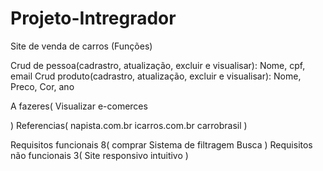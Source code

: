 # Projeto-Intregrador

Site de venda de carros 
(Funções)

Crud de pessoa(cadrastro, atualização, excluir e visualisar): Nome, cpf, email
Crud produto(cadrastro, atualização, excluir e visualisar): Nome, Preco, Cor, ano



A fazeres(
Visualizar e-comerces

)
Referencias(
napista.com.br
icarros.com.br
carrobrasil
)

Requisitos funcionais 8(
  comprar 
  Sistema de filtragem
  Busca
)
Requisitos não funcionais 3(
  Site responsivo 
  intuitivo
)
